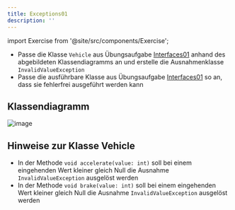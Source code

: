 ```yaml
---
title: Exceptions01
description: ''
---
```


import Exercise from '@site/src/components/Exercise';

- Passe die Klasse `Vehicle` aus Übungsaufgabe
  [Interfaces01](../interfaces/interfaces01) anhand des abgebildeten
  Klassendiagramms an und erstelle die Ausnahmenklasse `InvalidValueException`
- Passe die ausführbare Klasse aus Übungsaufgabe
  [Interfaces01](../interfaces/interfaces01) so an, dass sie fehlerfrei
  ausgeführt werden kann

## Klassendiagramm
![image](https://user-images.githubusercontent.com/47243617/208110518-3bfb7626-0865-4c4a-a49b-ebcd3448e052.png)

## Hinweise zur Klasse Vehicle

- In der Methode `void accelerate(value: int)` soll bei einem eingehenden Wert kleiner
  gleich Null die Ausnahme `InvalidValueException` ausgelöst werden
- In der Methode `void brake(value: int)` soll bei einem eingehenden Wert kleiner
  gleich Null die Ausnahme `InvalidValueException` ausgelöst werden

<Exercise pullRequest="49" branchSuffix="exceptions/01" />
